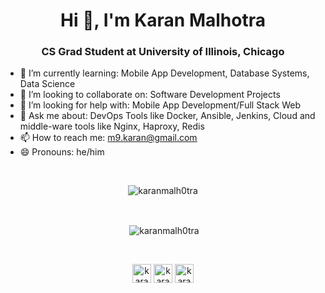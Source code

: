 <h1 align="center">Hi 👋, I'm Karan Malhotra</h1>
<h3 align="center">CS Grad Student at University of Illinois, Chicago </h3>

- 🌱 I’m currently learning: Mobile App Development, Database Systems, Data Science
- 👯 I’m looking to collaborate on: Software Development Projects
- 🤔 I’m looking for help with: Mobile App Development/Full Stack Web
- 💬 Ask me about: DevOps Tools like Docker, Ansible, Jenkins, Cloud and middle-ware tools like Nginx, Haproxy, Redis
- 📫 How to reach me: m9.karan@gmail.com
- 😄 Pronouns: he/him

<br>
<div align="center">
<p><img align="center" src="https://github-readme-stats.vercel.app/api/top-langs/?username=karanmalh0tra&layout=compact&hide=html" alt="karanmalh0tra" /></p>
<br>
<p>&nbsp;<img align="center" src="https://github-readme-stats.vercel.app/api?username=karanmalh0tra&show_icons=true" alt="karanmalh0tra" /></p>
</div>

<br>
<p align="center">
<a href="https://www.linkedin.com/in/karanmalhotra09/" target="blank"><img align="center" src="https://cdn.jsdelivr.net/npm/simple-icons@3.0.1/icons/linkedin.svg" alt="karanmalhotra09" height="30" width="30" /></a>
<a href="https://www.facebook.com/karan.9.malhotra/" target="blank"><img align="center" src="https://cdn.jsdelivr.net/npm/simple-icons@3.0.1/icons/facebook.svg" alt="karan.9.malhotra" height="30" width="30" /></a>
<a href="https://www.instagram.com/karan._.malhotra/" target="blank"><img align="center" src="https://cdn.jsdelivr.net/npm/simple-icons@3.0.1/icons/instagram.svg" alt="karan._.malhotra" height="30" width="30" /></a>
</p>
